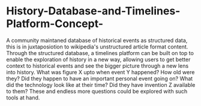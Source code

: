 # History-Database-and-Timelines-Platform-Concept-
A community maintaned database of historical events as structured data, this is in juxtaposiotion to wikipedia's unstructured article format content.
Through the structured database, a timelines platform can be built on top to enable the exploration of history in a new way, allowing users to get better context to historical events and see the bigger picture through a new lens into history. What was figure X upto when event Y happened? How old were they? Did they happen to have an important personal event going on? What did the technology look like at their time? Did they have invention Z available to them? These and endless more questions could be explored with such tools at hand. 
